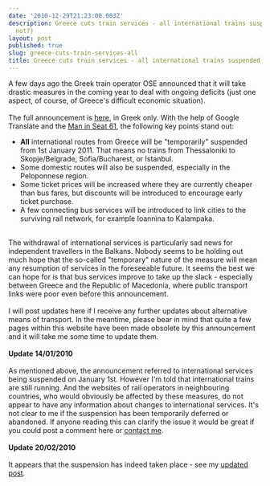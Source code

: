 ```yaml
---
date: '2010-12-29T21:23:00.003Z'
description: Greece cuts train services - all international trains suspended (or maybe
  not?)
layout: post
published: true
slug: greece-cuts-train-services-all
title: Greece cuts train services - all international trains suspended (or maybe not?)
---
```


A few days ago the Greek train operator OSE announced that it will take drastic measures in the coming year to deal with ongoing deficits (just one aspect, of course, of Greece's difficult economic situation).<br />
<br />
The full announcement is <a href="http://www.trainose.gr/en/component/content/article/126-draseis-sthn-poreia-eksygeianshs-ths-trainose">here</a>, in Greek only. With the help of Google Translate and the <a href="http://www.seat61.com/news.htm">Man in Seat 61</a>, the following key points stand out:<br />
- <b>All</b> international routes from Greece will be "temporarily" suspended from 1st January 2011. That means no trains from Thessaloniki to Skopje/Belgrade, Sofia/Bucharest, or Istanbul.<br />
- Some domestic routes will also be suspended, especially in the Peloponnese region.<br />
- Some ticket prices will be increased where they are currently cheaper than bus fares, but discounts will be introduced to encourage early ticket purchase.<br />
- A few connecting bus services will be introduced to link cities to the surviving rail network, for example Ioannina to Kalampaka. <br />
<br />
The withdrawal of international services is particularly sad news for independent travellers in the Balkans. Nobody seems to be holding out much hope that the so-called "temporary" nature of the measure will mean any resumption of services in the foreseeable future. It seems the best we can hope for is that bus services improve to take up the slack - especially between Greece and the Republic of Macedonia, where public transport links were poor even before this announcement.<br />
<br />
I will post updates here if I receive any further updates about alternative means of transport. In the meantime, please bear in mind that quite a few pages within this website have been made obsolete by this announcement and it will take me some time to update them.<br />
<br />
<b>Update 14/01/2010</b><br />
<br />
As mentioned above, the announcement referred to international services being suspended on January 1st. However I'm told that international trains are still running. And the websites of rail operators in neighbouring countries, who would obviously be affected by these measures, do not appear to have any information about changes to international services. It's not clear to me if the suspension has been temporarily deferred or abandoned. If anyone reading this can clarify the issue it would be great if you could post a comment here or <a href="https://balkanology.com/general/contact1.html">contact me</a>.<br />
<br />
<b>Update 20/02/2010</b><br />
<br />
It appears that the suspension has indeed taken place - see my <a href="https://balkanology.com/blog/2011/02/greece-suspends-international-train.html">updated post</a>.